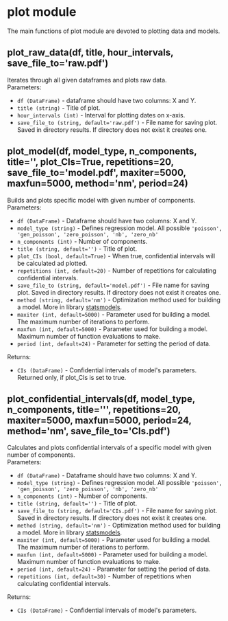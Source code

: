 # plot module
The main functions of plot module are devoted to plotting data and models.

## plot_raw_data(df, title, hour_intervals, save_file_to='raw.pdf')
Iterates through all given dataframes and plots raw data. <br>
Parameters:
* `df (DataFrame)` - dataframe should have two columns: X and Y.
* `title (string)` - Title of plot.
* `hour_intervals (int)` - Interval for plotting dates on x-axis.
* `save_file_to (string, default='raw.pdf')` - File name for saving plot. Saved in directory results. If directory does not exist it creates one.

## plot_model(df, model_type, n_components, title='', plot_CIs=True, repetitions=20, save_file_to='model.pdf', maxiter=5000, maxfun=5000, method='nm', period=24)
Builds and plots specific model with given number of components. <br>
Parameters:
* `df (DataFrame)` - Dataframe should have two columns: X and Y.
* `model_type (string)` - Defines regression model. All possible `'poisson', 'gen_poisson', 'zero_poisson', 'nb', 'zero_nb'`
* `n_components (int)` - Number of components.
* `title (string, default='')` - Title of plot.
* `plot_CIs (bool, default=True)` - When true, confidential intervals will be calculated ad plotted.
* `repetitions (int, default=20)` - Number of repetitions for calculating confidential intervals.
* `save_file_to (string, default='model.pdf')` - File name for saving plot. Saved in directory results. If directory does not exist it creates one.
* `method (string, default='nm')` - Optimization method used for building a model. More in library [statsmodels](https://www.statsmodels.org/stable/generated/statsmodels.discrete.discrete_model.Logit.fit.html).
* `maxiter (int, default=5000)` - Parameter used for building a model. The maximum number of iterations to perform.
* `maxfun (int, default=5000)` - Parameter used for building a model. Maximum number of function evaluations to make.
* `period (int, default=24)` - Parameter for setting the period of data. <br>

Returns:
* `CIs (DataFrame)` - Confidential intervals of model's parameters. Returned only, if plot_CIs is set to true.


## plot_confidential_intervals(df, model_type, n_components, title=''', repetitions=20, maxiter=5000, maxfun=5000, period=24, method='nm', save_file_to='CIs.pdf')
Calculates and plots confidential intervals of a specific model with given number of components. <br>
Parameters:
* `df (DataFrame)` - Dataframe should have two columns: X and Y.
* `model_type (string)` - Defines regression model. All possible `'poisson', 'gen_poisson', 'zero_poisson', 'nb', 'zero_nb'`
* `n_components (int)` - Number of components.
* `title (string, default='')` - Title of plot.
* `save_file_to (string, default='CIs.pdf')` - File name for saving plot. Saved in directory results. If directory does not exist it creates one.
* `method (string, default='nm')` - Optimization method used for building a model. More in library [statsmodels](https://www.statsmodels.org/stable/generated/statsmodels.discrete.discrete_model.Logit.fit.html).
* `maxiter (int, default=5000)` - Parameter used for building a model. The maximum number of iterations to perform.
* `maxfun (int, default=5000)` - Parameter used for building a model. Maximum number of function evaluations to make.
* `period (int, default=24)` - Parameter for setting the period of data.
* `repetitions (int, default=30)` - Number of repetitions when calculating confidential intervals.

Returns:
* `CIs (DataFrame)` - Confidential intervals of model's parameters.
